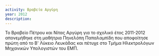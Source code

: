 ```yaml
---
activity: Βραβεία Αργύρη
year: 2012
description: 
---
```

Το Βραβείο Πέτρου και Νίτας Αργύρη για το σχολικό έτος 2011-2012 απονεμήθηκε στη μαθήτρια Πηνελόπη Παπαλαμπίδη που αποφοίτησε πρώτη από το Β' Λύκειο Λευκάδας και πέτυχε στο Τμήμα Ηλεκτρολόγων Μηχανικών Υπολογιστών του ΕΜΠ.

